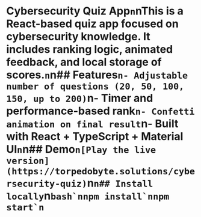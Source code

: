 ﻿# Cybersecurity Quiz App`n`nThis is a React-based quiz app focused on cybersecurity knowledge. It includes ranking logic, animated feedback, and local storage of scores.`n`n## Features`n- Adjustable number of questions (20, 50, 100, 150, up to 200)`n- Timer and performance-based rank`n- Confetti animation on final result`n- Built with React + TypeScript + Material UI`n`n## Demo`n[Play the live version](https://torpedobyte.solutions/cybersecurity-quiz)`n`n## Install locally`n```bash`nnpm install`nnpm start`n```
